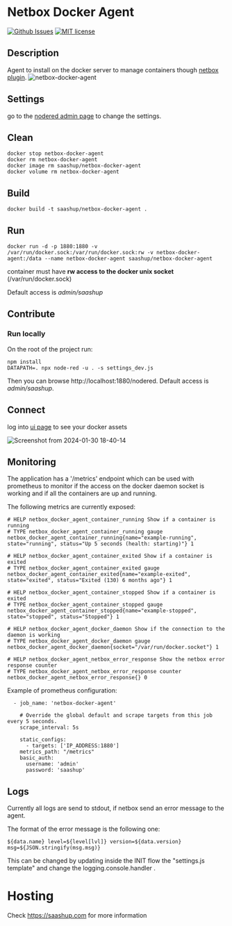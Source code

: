 # Netbox Docker Agent

[![Github Issues](http://img.shields.io/github/issues/SaaShup/netbox-docker-agent)](https://github.com/SaaShup/netbox-docker-agent/issues)
[![MIT license](http://img.shields.io/badge/license-MIT-brightgreen.svg)](http://opensource.org/licenses/MIT)

## Description

Agent to install on the docker server to manage containers though [netbox plugin](https://github.com/SaaShup/netbox-docker-plugin).
![netbox-docker-agent](https://github.com/SaaShup/netbox-docker-agent/assets/17571692/06f81159-1830-45d2-9cd0-b4a949ab086e)


## Settings

go to the [nodered admin page](http://localhost:1880/nodered) to change the settings.

## Clean
```
docker stop netbox-docker-agent
docker rm netbox-docker-agent
docker image rm saashup/netbox-docker-agent
docker volume rm netbox-docker-agent
```
## Build
```
docker build -t saashup/netbox-docker-agent .
```
## Run
```
docker run -d -p 1880:1880 -v /var/run/docker.sock:/var/run/docker.sock:rw -v netbox-docker-agent:/data --name netbox-docker-agent saashup/netbox-docker-agent
```
container must have **rw access to the docker unix socket** (/var/run/docker.sock)

Default access is *admin/saashup*

## Contribute

### Run locally

On the root of the project run:

```
npm install
DATAPATH=. npx node-red -u . -s settings_dev.js
```

Then you can browse http://localhost:1880/nodered. Default access is *admin/saashup*.

## Connect

log into [ui page](http://localhost:1880) to see your docker assets

![Screenshot from 2024-01-30 18-40-14](https://github.com/SaaShup/netbox-docker-agent/assets/17571692/2437410b-734d-4601-bbd1-745041e08529)

## Monitoring
The application has a '/metrics' endpoint which can be used with prometheus to monitor if the access on the docker daemon socket is working and if all the containers are up and running.

The following metrics are currently exposed:

```
# HELP netbox_docker_agent_container_running Show if a container is running
# TYPE netbox_docker_agent_container_running gauge
netbox_docker_agent_container_running{name="example-running", state="running", status="Up 5 seconds (health: starting)"} 1

# HELP netbox_docker_agent_container_exited Show if a container is exited
# TYPE netbox_docker_agent_container_exited gauge
netbox_docker_agent_container_exited{name="example-exited", state="exited", status="Exited (130) 6 months ago"} 1

# HELP netbox_docker_agent_container_stopped Show if a container is exited
# TYPE netbox_docker_agent_container_stopped gauge
netbox_docker_agent_container_stopped{name="example-stopped", state="stopped", status="Stopped"} 1

# HELP netbox_docker_agent_docker_daemon Show if the connection to the daemon is working
# TYPE netbox_docker_agent_docker_daemon gauge
netbox_docker_agent_docker_daemon{socket="/var/run/docker.socket"} 1

# HELP netbox_docker_agent_netbox_error_response Show the netbox error response counter
# TYPE netbox_docker_agent_netbox_error_response counter
netbox_docker_agent_netbox_error_response{} 0
```

Example of prometheus configuration:

```
  - job_name: 'netbox-docker-agent'

    # Override the global default and scrape targets from this job every 5 seconds.
    scrape_interval: 5s

    static_configs:
      - targets: ['IP_ADDRESS:1880']
    metrics_path: "/metrics"
    basic_auth:
      username: 'admin'
      password: 'saashup'
```

## Logs
Currently all logs are send to stdout, if netbox send an error message to the agent.

The format of the error message is the following one:
```
${data.name} level=${level[lvl]} version=${data.version} msg=${JSON.stringify(msg.msg)}
```

This can be changed by updating inside the INIT flow the "settings.js template" and change the logging.console.handler .

# Hosting
Check https://saashup.com for more information
